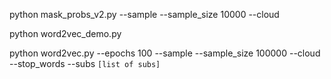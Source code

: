 python mask_probs_v2.py --sample --sample_size 10000 --cloud

python word2vec_demo.py 

python word2vec.py --epochs 100 --sample --sample_size 100000 --cloud --stop_words --subs `[list of subs]`
